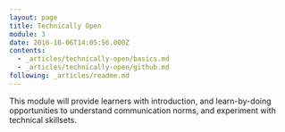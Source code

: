 ```yaml
---
layout: page
title: Technically Open
module: 3
date: 2016-10-06T14:05:56.000Z
contents:
  - _articles/technically-open/basics.md
  - _articles/technically-open/github.md
following: _articles/readme.md
---
```


This module will provide learners with introduction, and learn-by-doing opportunities to understand communication norms, and experiment with technical skillsets.
